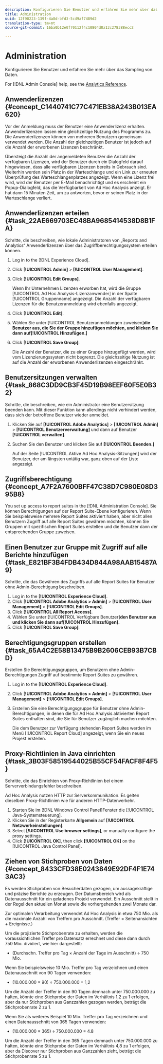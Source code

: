 ```yaml
---
description: Konfigurieren Sie Benutzer und erfahren Sie mehr über das Sampling von Daten.
title: Administration
uuid: 12f90223-139f-4a8d-bfd3-5cd9af7489d2
translation-type: tm+mt
source-git-commit: 16ba0b12e0f70112f4c10804d0a13c278388ecc2

---
```



# Administration

Konfigurieren Sie Benutzer und erfahren Sie mehr über das Sampling von Daten.

For [!DNL Admin Console] help, see the [Analytics Reference](https://marketing.adobe.com/resources/help/en_US/reference/index.html).

## Anwenderlizenzen {#concept_C1440741C77C471EB38A243B013EA620}

Vor der Anmeldung muss der Benutzer eine Anwenderlizenz erhalten. Anwenderlizenzen lassen eine gleichzeitige Nutzung des Programms zu. Die Anwenderlizenzen können von mehreren Benutzern gemeinsam verwendet werden. Die Anzahl der gleichzeitigen Benutzer ist jedoch auf die Anzahl der erworbenen Lizenzen beschränkt.

<!-- 

c_user_license.html

 -->

Übersteigt die Anzahl der angemeldeten Benutzer die Anzahl der verfügbaren Lizenzen, wird der Benutzer durch ein Dialogfeld darauf hingewiesen, dass alle verfügbaren Lizenzen bereits in Gebrauch sind. Weiterhin werden sein Platz in der Warteschlange und ein Link zur erneuten Überprüfung des Warteschlangenplatzes angezeigt. Wenn eine Lizenz frei wird, wird der Benutzer per E-Mail benachrichtigt und es erscheint ein Popup-Dialogfeld, das die Verfügbarkeit von Ad Hoc Analysis anzeigt. Er hat dann 15 Minuten Zeit, um zu antworten, bevor er seinen Platz in der Warteschlange verliert.

## Anwenderlizenzen erteilen {#task_22AE669703EC48BA9685414538D8B1FA}

Schritte, die beschreiben, wie lokale Administratoren von „Reports and Analytics“ Anwenderlizenzen über das Zugriffberechtigungssystem erteilen können.

<!-- 

t_user_licenses.xml

 -->

1. Log in to the [!DNL Experience Cloud].
1. Click **[!UICONTROL Admin]** &gt; **[!UICONTROL User Management]**.
1. Click **[!UICONTROL Edit Groups]**.

   Wenn Ihr Unternehmen Lizenzen erworben hat, wird die Gruppe [!UICONTROL Ad Hoc Analysis-Lizenzanwender] in der Spalte [!UICONTROL Gruppenname] angezeigt. Die Anzahl der verfügbaren Lizenzen für die Benutzeranmeldung wird ebenfalls angezeigt.

1. Click **[!UICONTROL Edit]**.
1. Wählen Sie unter [!UICONTROL Benutzeranmeldungen zuweisen]**die Benutzer aus, die Sie der Gruppe hinzufügen möchten, und klicken Sie dann auf[!UICONTROL Hinzufügen.]**
1. Click **[!UICONTROL Save Group]**.

   Die Anzahl der Benutzer, die zu einer Gruppe hinzugefügt werden, wird vom Lizenzierungssystem nicht begrenzt. Die gleichzeitige Nutzung ist auf die Anzahl der erworbenen Anwenderlizenzen eingeschränkt.

## Benutzersitzungen verwalten {#task_868C3DD9CB3F45D19B98EEF60F5E0B32}

Schritte, die beschreiben, wie ein Administrator eine Benutzersitzung beenden kann. Mit dieser Funktion kann allerdings nicht verhindert werden, dass sich der betroffene Benutzer wieder anmeldet.

<!-- 

t_managing_users.xml

 -->

1. Klicken Sie auf **[!UICONTROL Adobe Analytics]** &gt; **[!UICONTROL Admin]** &gt; **[!UICONTROL Benutzerverwaltung]** und dann auf Benutzer **[!UICONTROL verwalten]**.
1. Suchen Sie den Benutzer und klicken Sie auf **[!UICONTROL Beenden.]**

   Auf der Seite [!UICONTROL Aktive Ad Hoc Analysis-Sitzungen] wird der Benutzer, der am längsten untätig war, ganz oben auf der Liste angezeigt.

## Zugriffsberechtigung {#concept_A7F2A7600BFF47C38D7C980E08D395B8}

<!-- 

c_permissions.xml

 -->

You set up access to report suites in the [!DNL Administration Console]. Sie können Berechtigungen auf der Report Suite-Ebene konfigurieren. Wenn Sie beispielsweise mehrere Report Suites aktiviert haben, aber nicht allen Benutzern Zugriff auf alle Report Suites gewähren möchten, können Sie Gruppen mit spezifischen Report Suites erstellen und die Benutzer dann der entsprechenden Gruppe zuweisen.

## Einen Benutzer zur Gruppe mit Zugriff auf alle Berichte hinzufügen {#task_E821BF3B4FDB434D844A98AAB15487A9}

Schritte, die das Gewähren des Zugriffs auf alle Report Suites für Benutzer ohne Admin-Berechtigung beschreiben.

<!-- 

t_permissions.xml

 -->

1. Log in to the **[!UICONTROL Experience Cloud]**.
1. Click **[!UICONTROL Adobe Analytics &gt; Admin]** &gt; **[!UICONTROL User Management]** &gt; **[!UICONTROL Edit Groups]**.
1. Click **[!UICONTROL All Report Access]**.
1. Wählen Sie unter [!UICONTROL Verfügbare Benutzer]**den Benutzer aus und klicken Sie dann auf[!UICONTROL Hinzufügen].**
1. Click **[!UICONTROL Save Group]**.

## Berechtigungsgruppen erstellen {#task_65A4C2E58B13475B9B2606CEB93B7CBD}

Erstellen Sie Berechtigungsgruppen, um Benutzern ohne Admin-Berechtigungen Zugriff auf bestimmte Report Suites zu gewähren.

<!-- 

t_permission_groups.xml

 -->

1. Log in to the **[!UICONTROL Experience Cloud]**.
1. Click **[!UICONTROL Adobe Analytics &gt; Admin]** &gt; **[!UICONTROL User Management]** &gt; **[!UICONTROL Edit Groups]**.
1. Erstellen Sie eine Berechtigungsgruppe für Benutzer ohne Admin-Berechtigungen, in denen die für Ad Hoc Analysis aktivierten Report Suites enthalten sind, die Sie für Benutzer zugänglich machen möchten.

   Die dem Benutzer zur Verfügung stehenden Report Suites werden im Menü [!UICONTROL Report Cloud] angezeigt, wenn Sie ein neues Projekt erstellen.

## Proxy-Richtlinien in Java einrichten {#task_3B03F58519544025B55CF54FACF8F4F5}

Schritte, die das Einrichten von Proxy-Richtlinien bei einem Serververbindungsfehler beschreiben.

<!-- 

t_proxy_policies.xml

 -->

Ad Hoc Analysis nutzen HTTP zur Serverkommunikation. Es gelten dieselben Proxy-Richtlinien wie für anderen HTTP-Datenverkehr.

1. Starten Sie im [!DNL Windows Control Panel]Fenster die [!UICONTROL Java-Systemsteuerung].
1. Klicken Sie in der Registerkarte **Allgemein** auf **[!UICONTROL Netzwerkeinstellungen]**.
1. Select **[!UICONTROL Use browser settings]**, or manually configure the proxy settings.
1. Click **[!UICONTROL OK]**, then click **[!UICONTROL OK]** on the [!UICONTROL Java Control Panel].

## Ziehen von Stichproben von Daten {#concept_8433CFD38E0243849E92DF4F1E743AC3}

Es werden Stichproben von Besucherdaten gezogen, um aussagekräftige und präzise Berichte zu erzeugen. Der Datumsbereich wird als Datenausschnitt für ein geladenes Projekt verwendet. Ein Ausschnitt stellt in der Regel den aktuellen Monat sowie die vorhergehenden zwei Monate dar.

<!-- 

c_overview_data_sampling.xml

 -->

Zur optimalen Verarbeitung verwendet Ad Hoc Analysis in etwa 750 Mio. als die maximale Anzahl von Treffern pro Ausschnitt. (Treffer = Seitenansichten + Ereignisse.) 

Um die projizierte Stichprobenrate zu erhalten, werden die voraussichtlichen Treffer pro Datensatz errechnet und diese dann durch 750 Mio. dividiert, wie hier dargestellt:

* (Durchschn. Treffer pro Tag × Anzahl der Tage im Ausschnitt) ÷ 750 Mio.

Wenn Sie beispielsweise 10 Mio. Treffer pro Tag verzeichnen und einen Datenausschnitt von 90 Tagen verwenden:

* (10.000.000 × 90) ÷ 750.000.000 = 1,2

Um die Anzahl der Treffer in den 90 Tagen demnach unter 750.000.000 zu halten, könnte eine Stichprobe der Daten im Verhältnis 1,2 zu 1 erfolgen, aber da nur Stichproben aus Ganzzahlen gezogen werden, beträgt die Stichprobenrate 2 zu 1.

Wenn Sie als weiteres Beispiel 10 Mio. Treffer pro Tag verzeichnen und einen Datenausschnitt von 365 Tagen verwenden:

* (10.000.000 × 365) ÷ 750.000.000 = 4.8

Um die Anzahl der Treffer in den 365 Tagen demnach unter 750.000.000 zu halten, könnte eine Stichprobe der Daten im Verhältnis 4,8 zu 1 erfolgen, aber da Discover nur Stichproben aus Ganzzahlen zieht, beträgt die Stichprobenrate 5 zu 1.
